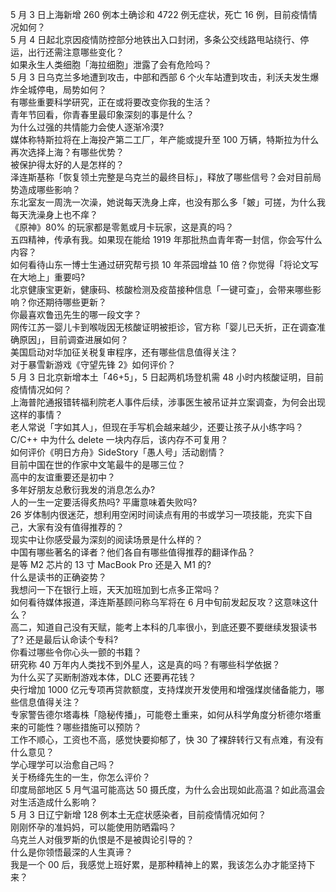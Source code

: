 5 月 3 日上海新增 260 例本土确诊和 4722 例无症状，死亡 16 例，目前疫情情况如何？  
5 月 4 日起北京因疫情防控部分地铁出入口封闭，多条公交线路甩站绕行、停运，出行还需注意哪些变化？  
如果永生人类细胞「海拉细胞」泄露了会有危险吗？  
5 月 3 日乌克兰多地遭到攻击，中部和西部 6 个火车站遭到攻击，利沃夫发生爆炸全城停电，局势如何？  
有哪些重要科学研究，正在或将要改变你我的生活？  
青年节回看，你青春里最印象深刻的事是什么？  
为什么过强的共情能力会使人逐渐冷漠?  
媒体称特斯拉将在上海投产第二工厂，年产能或提升至 100 万辆，特斯拉为什么再次选择上海？有哪些优势？  
被保护得太好的人是怎样的？  
泽连斯基称「恢复领土完整是乌克兰的最终目标」，释放了哪些信号？会对目前局势造成哪些影响？  
东北室友一周洗一次澡，她说每天洗身上痒，也没有那么多「皴」可搓，为什么我每天洗澡身上也不痒？  
《原神》80% 的玩家都是零氪或月卡玩家，这是真的吗？  
五四精神，传承有我。如果现在能给 1919 年那批热血青年寄一封信，你会写什么内容？  
如何看待山东一博士生通过研究帮亏损 10 年茶园增益 10 倍？你觉得「将论文写在大地上」重要吗?  
北京健康宝更新，健康码、核酸检测及疫苗接种信息「一键可查」，会带来哪些影响？你还期待哪些更新？  
你最喜欢鲁迅先生的哪一段文字？  
网传江苏一婴儿卡到喉咙因无核酸证明被拒诊，官方称「婴儿已夭折，正在调查准确原因」，目前调查进展如何？  
美国启动对华加征关税复审程序，还有哪些信息值得关注？  
对于暴雪新游戏《守望先锋 2》如何评价？  
5 月 3 日北京新增本土「46+5」，5 日起两机场登机需 48 小时内核酸证明，目前疫情情况如何？  
上海普陀通报错转福利院老人事件后续，涉事医生被吊证并立案调查，为何会出现这样的事情？  
老人常说「字如其人」，但现在手写机会越来越少，还要让孩子从小练字吗？  
C/C++ 中为什么 delete 一块内存后，该内存不可复用？  
如何评价《明日方舟》SideStory「愚人号」活动剧情？  
目前中国在世的作家中文笔最牛的是哪三位？  
高中的友谊重要还是初中？  
多年好朋友总敷衍我发的消息怎么办?  
人的一生一定要活得炙热吗? 平庸意味着失败吗?  
26 岁体制内很迷茫，想利用空闲时间读点有用的书或学习一项技能，充实下自己，大家有没有值得推荐的？  
现实中让你感受最为深刻的阅读场景是什么样的？  
中国有哪些著名的译者？他们各自有哪些值得推荐的翻译作品？  
是等 M2 芯片的 13 寸 MacBook Pro 还是入 M1 的?  
什么是读书的正确姿势？  
我想问一下在银行上班，天天加班加到七点多正常吗？  
如何看待媒体报道，泽连斯基顾问称乌军将在 6 月中旬前发起反攻？这意味这什么？  
高二，知道自己没有天赋，能考上本科的几率很小，到底还要不要继续发狠读书了? 还是最后认命读个专科?  
你看过哪些令你心头一颤的书籍？  
研究称 40 万年内人类找不到外星人，这是真的吗？有哪些科学依据？  
为什么买了买断制游戏本体，DLC 还要再花钱？  
央行增加 1000 亿元专项再贷款额度，支持煤炭开发使用和增强煤炭储备能力，哪些信息值得关注？  
专家警告德尔塔毒株「隐秘传播」，可能卷土重来，如何从科学角度分析德尔塔重来的可能性？哪些措施可以预防？  
工作不顺心，工资也不高，感觉快要抑郁了，快 30 了裸辞转行又有点难，有没有什么意见？  
学心理学可以治愈自己吗？  
关于杨绛先生的一生，你怎么评价？  
印度局部地区 5 月气温可能高达 50 摄氏度，为什么会出现如此高温？如此高温会对生活造成什么影响？  
5 月 3 日辽宁新增 128 例本土无症状感染者，目前疫情情况如何？  
刚刚怀孕的准妈妈，可以能使用防晒霜吗？  
乌克兰人对俄罗斯的仇恨是不是被舆论引导的？  
什么是你领悟最深的人生真谛？  
我是一个 00 后，我感觉上班好累，是那种精神上的累，我该怎么办才能坚持下来？  
